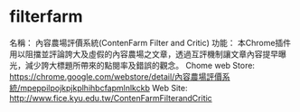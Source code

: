 # filterfarm  
名稱：
    內容農場評價系統(ContenFarm Filter and Critic)
功能：
    本Chrome插件用以阻擋並評論誇大及虛假的內容農場之文章，透過互評機制讓文章內容提早曝光，減少誇大標題所帶來的點閱率及錯誤的觀念。
Chome web Store:
      https://chrome.google.com/webstore/detail/內容農場評價系統/mpeppilpojkpjkplhihbcfapmlnlkckb
Web Site:   
      http://www.fice.kyu.edu.tw/ContenFarmFilterandCritic
